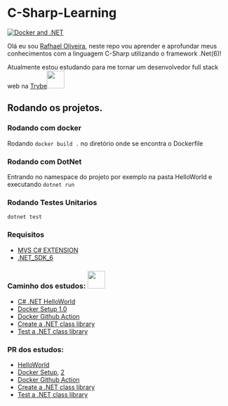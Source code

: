 # C-Sharp-Learning
[![Docker and .NET](https://github.com/Underewarrr/c-sharp-learning/actions/workflows/docker-image.yml/badge.svg)](https://github.com/Underewarrr/c-sharp-learning/actions/workflows/docker-image.yml)

Olá eu sou [Rafhael Oliveira](https://github.com/Underewarrr/), neste repo vou aprender e aprofundar meus conhecimentos com a linguagem C-Sharp utilizando o framework .Net(6)!

Atualmente estou estudando para me tornar um desenvolvedor full stack web na [Trybe](https://www.betrybe.com)<img width="40" height="40" src="https://user-images.githubusercontent.com/74227915/178115454-e52e80b3-4609-4c7a-bf79-11aa95478265.png"/>

## Rodando os projetos.
### Rodando com docker
Rodando ```docker build .``` no diretório onde se encontra o Dockerfile
### Rodando com DotNet
Entrando no namespace do projeto por exemplo na pasta HelloWorld e executando
```dotnet run```
### Rodando Testes Unitarios
```dotnet test```
### Requisitos
- [MVS C# EXTENSION](https://marketplace.visualstudio.com/items?itemName=ms-dotnettools.csharp)
- [.NET_SDK_6](https://dotnet.microsoft.com/en-us/download/dotnet/6.0)
### Caminho dos estudos:  <img width="40" height="40" src="https://user-images.githubusercontent.com/74227915/178115607-6cf885da-4cb1-458d-a0a9-99ab58ce76d1.png"/>
- [C# .NET HelloWorld](https://docs.microsoft.com/en-us/dotnet/core/tutorials/with-visual-studio-code?pivots=dotnet-6-0)
- [Docker Setup 1.0](https://docs.microsoft.com/en-us/dotnet/core/docker/build-container?tabs=linux)
- [Docker Github Action](https://docs.docker.com/ci-cd/github-actions/)
- [Create a .NET class library](https://docs.microsoft.com/en-us/dotnet/core/tutorials/library-with-visual-studio-code?pivots=dotnet-6-0)
- [Test a .NET class library](https://docs.microsoft.com/en-us/dotnet/core/tutorials/testing-library-with-visual-studio-code?pivots=dotnet-6-0)
### PR dos estudos:
- [HelloWorld](https://github.com/Underewarrr/c-sharp-learning/pull/1)
- [Docker Setup](https://github.com/Underewarrr/c-sharp-learning/pull/2), [2](https://github.com/Underewarrr/c-sharp-learning/pull/3)
- [Docker Github Action](https://github.com/Underewarrr/c-sharp-learning/blob/main/.github/workflows/docker-image.yml) 
- [Create a .NET class library](https://github.com/Underewarrr/c-sharp-learning/pull/4)
- [Test a .NET class library](https://github.com/Underewarrr/c-sharp-learning/pull/5)
